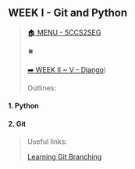 ## WEEK I - Git and Python

> [🏠 MENU - 5CCS2SEG](year2/5ccs2seg.md)
>
> ⏹️
>
> [➡️ WEEK II ~ V - Django](year2/5ccs2seg/w2_5.md))
>
> Outlines: 
>
> 

#### 1. Python

#### 2. Git

> Useful links:
>
> [Learning Git Branching](https://learngitbranching.js.org/?locale=zh_CN)
